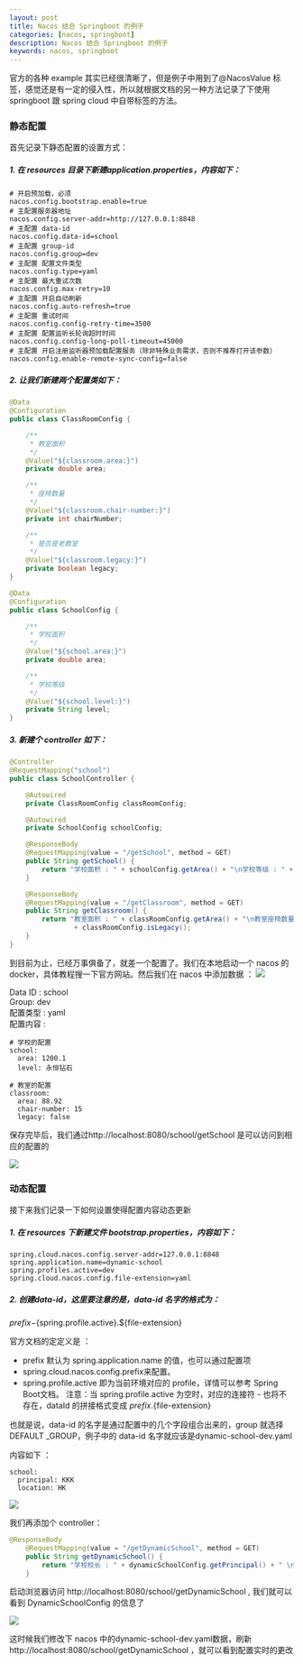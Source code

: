 ```yaml
---
layout: post  
title: Nacos 结合 Springboot 的例子  
categories: [nacos, springboot]  
description: Nacos 结合 Springboot 的例子  
keywords: nacos, springboot  
---
```


官方的各种 example 其实已经很清晰了，但是例子中用到了@NacosValue 标签，感觉还是有一定的侵入性，所以就根据文档的另一种方法记录了下使用 springboot 跟 spring cloud 中自带标签的方法。

### 静态配置
首先记录下静态配置的设置方式：  

##### 1. 在 resources 目录下新建application.properties，内容如下：  

```
# 开启预加载，必须
nacos.config.bootstrap.enable=true
# 主配置服务器地址
nacos.config.server-addr=http://127.0.0.1:8848
# 主配置 data-id
nacos.config.data-id=school
# 主配置 group-id
nacos.config.group=dev
# 主配置 配置文件类型
nacos.config.type=yaml
# 主配置 最大重试次数
nacos.config.max-retry=10
# 主配置 开启自动刷新
nacos.config.auto-refresh=true
# 主配置 重试时间
nacos.config.config-retry-time=3500
# 主配置 配置监听长轮询超时时间
nacos.config.config-long-poll-timeout=45000
# 主配置 开启注册监听器预加载配置服务（除非特殊业务需求，否则不推荐打开该参数）
nacos.config.enable-remote-sync-config=false
```

##### 2. 让我们新建两个配置类如下：  

```java
@Data
@Configuration
public class ClassRoomConfig {

    /**
     * 教室面积
     */
    @Value("${classroom.area:}")
    private double area;

    /**
     * 座椅数量
     */
    @Value("${classroom.chair-number:}")
    private int chairNumber;

    /**
     * 是否是老教室
     */
    @Value("${classroom.legacy:}")
    private boolean legacy;
}
```

```java
@Data
@Configuration
public class SchoolConfig {

    /**
     * 学校面积
     */
    @Value("${school.area:}")
    private double area;

    /**
     * 学校等级
     */
    @Value("${school.level:}")
    private String level;
}
```

##### 3. 新建个 controller 如下：  

```java
@Controller
@RequestMapping("school")
public class SchoolController {

    @Autowired
    private ClassRoomConfig classRoomConfig;

    @Autowired
    private SchoolConfig schoolConfig;

    @ResponseBody
    @RequestMapping(value = "/getSchool", method = GET)
    public String getSchool() {
        return "学校面积 : " + schoolConfig.getArea() + "\n学校等级 : " + schoolConfig.getLevel();
    }

    @ResponseBody
    @RequestMapping(value = "/getClassroom", method = GET)
    public String getClassroom() {
        return "教室面积 : " + classRoomConfig.getArea() + "\n教室座椅数量 : " + classRoomConfig.getChairNumber() + "\n是否是老教室 : "
                + classRoomConfig.isLegacy();
    }
}
```

到目前为止，已经万事俱备了，就差一个配置了。我们在本地启动一个 nacos 的 docker，具体教程搜一下官方网站。然后我们在 nacos 中添加数据 ： 
![](https://taojintianxia.github.io/images/posts/nacos/nacos-new-config.jpg)

Data ID : school  
Group: dev  
配置类型 : yaml  
配置内容 :   

```
# 学校的配置
school:
  area: 1200.1
  level: 永恒钻石

# 教室的配置
classroom:
  area: 88.92
  chair-number: 15
  legacy: false
```

保存完毕后，我们通过http://localhost:8080/school/getSchool 是可以访问到相应的配置的  

![](https://taojintianxia.github.io/images/posts/nacos/nacos-school.png)


### 动态配置

接下来我们记录一下如何设置使得配置内容动态更新

##### 1. 在 resources 下新建文件 bootstrap.properties，内容如下：  

```
spring.cloud.nacos.config.server-addr=127.0.0.1:8848
spring.application.name=dynamic-school
spring.profiles.active=dev
spring.cloud.nacos.config.file-extension=yaml
```

##### 2. 创建data-id，这里要注意的是，data-id 名字的格式为：  
${prefix}-${spring.profile.active}.${file-extension}

官方文档的定定义是 ：

  - prefix 默认为 spring.application.name 的值，也可以通过配置项
  - spring.cloud.nacos.config.prefix来配置。
  - spring.profile.active 即为当前环境对应的 profile，详情可以参考 Spring Boot文档。 注意：当 spring.profile.active 为空时，对应的连接符 - 也将不存在，dataId 的拼接格式变成 ${prefix}.${file-extension}

也就是说，data-id 的名字是通过配置中的几个字段组合出来的，group 就选择 DEFAULT
_GROUP，例子中的 data-id 名字就应该是dynamic-school-dev.yaml

内容如下 ： 

```
school:
  principal: KKK
  location: HK
```

![](https://taojintianxia.github.io/images/posts/nacos/nacos-dynamic-config.png)

我们再添加个 controller：  

```java
@ResponseBody
    @RequestMapping(value = "/getDynamicSchool", method = GET)
    public String getDynamicSchool() {
        return "学校校长 : " + dynamicSchoolConfig.getPrincipal() + " \n 学校地址 : " + dynamicSchoolConfig.getLocation();
    }
```

启动浏览器访问 http://localhost:8080/school/getDynamicSchool , 我们就可以看到 DynamicSchoolConfig 的信息了

![](https://taojintianxia.github.io/images/posts/nacos/nacos-dynamic-school.png)

这时候我们修改下 nacos 中的dynamic-school-dev.yaml数据，刷新http://localhost:8080/school/getDynamicSchool ，就可以看到配置实时的更改
